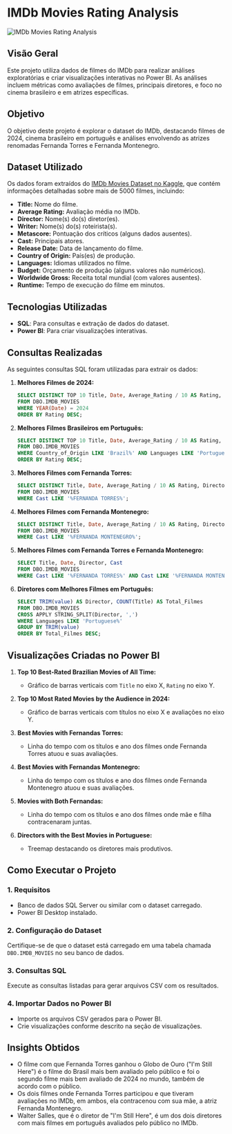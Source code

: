 # IMDb Movies Rating Analysis

![IMDb Movies Rating Analysis](https://github.com/user-attachments/assets/200063ae-f835-441f-90a9-c9786da5b8a3)

## **Visão Geral**
Este projeto utiliza dados de filmes do IMDb para realizar análises exploratórias e criar visualizações interativas no Power BI. As análises incluem métricas como avaliações de filmes, principais diretores, e foco no cinema brasileiro e em atrizes específicas.

## **Objetivo**
O objetivo deste projeto é explorar o dataset do IMDb, destacando filmes de 2024, cinema brasileiro em português e análises envolvendo as atrizes renomadas Fernanda Torres e Fernanda Montenegro.

## **Dataset Utilizado**

Os dados foram extraídos do [IMDb Movies Dataset no Kaggle](https://www.kaggle.com/datasets/hetbabariya/imdb-movies-data-collection-5000-records/data), que contém informações detalhadas sobre mais de 5000 filmes, incluindo:

- **Title:** Nome do filme.
- **Average Rating:** Avaliação média no IMDb.
- **Director:** Nome(s) do(s) diretor(es).
- **Writer:** Nome(s) do(s) roteirista(s).
- **Metascore:** Pontuação dos críticos (alguns dados ausentes).
- **Cast:** Principais atores.
- **Release Date:** Data de lançamento do filme.
- **Country of Origin:** País(es) de produção.
- **Languages:** Idiomas utilizados no filme.
- **Budget:** Orçamento de produção (alguns valores não numéricos).
- **Worldwide Gross:** Receita total mundial (com valores ausentes).
- **Runtime:** Tempo de execução do filme em minutos.


## **Tecnologias Utilizadas**
- **SQL**: Para consultas e extração de dados do dataset.
- **Power BI**: Para criar visualizações interativas.

## **Consultas Realizadas**
As seguintes consultas SQL foram utilizadas para extrair os dados:

1. **Melhores Filmes de 2024:**
   ```sql
   SELECT DISTINCT TOP 10 Title, Date, Average_Rating / 10 AS Rating, Director, Cast, Country_of_Origin, Languages, Runtime
   FROM DBO.IMDB_MOVIES
   WHERE YEAR(Date) = 2024
   ORDER BY Rating DESC;
   ```

2. **Melhores Filmes Brasileiros em Português:**
   ```sql
   SELECT DISTINCT TOP 10 Title, Date, Average_Rating / 10 AS Rating, Director, Cast, Country_of_Origin, Languages, Runtime
   FROM DBO.IMDB_MOVIES
   WHERE Country_of_Origin LIKE 'Brazil%' AND Languages LIKE 'Portuguese%'
   ORDER BY Rating DESC;
   ```

3. **Melhores Filmes com Fernanda Torres:**
   ```sql
   SELECT DISTINCT Title, Date, Average_Rating / 10 AS Rating, Director, Cast
   FROM DBO.IMDB_MOVIES
   WHERE Cast LIKE '%FERNANDA TORRES%';
   ```

4. **Melhores Filmes com Fernanda Montenegro:**
   ```sql
   SELECT DISTINCT Title, Date, Average_Rating / 10 AS Rating, Director, Cast
   FROM DBO.IMDB_MOVIES
   WHERE Cast LIKE '%FERNANDA MONTENEGRO%';
   ```

5. **Melhores Filmes com Fernanda Torres e Fernanda Montenegro:**
   ```sql
   SELECT Title, Date, Director, Cast
   FROM DBO.IMDB_MOVIES
   WHERE Cast LIKE '%FERNANDA TORRES%' AND Cast LIKE '%FERNANDA MONTENEGRO%';
   ```

6. **Diretores com Melhores Filmes em Português:**
   ```sql
   SELECT TRIM(value) AS Director, COUNT(Title) AS Total_Filmes
   FROM DBO.IMDB_MOVIES
   CROSS APPLY STRING_SPLIT(Director, ',')
   WHERE Languages LIKE 'Portuguese%'
   GROUP BY TRIM(value)
   ORDER BY Total_Filmes DESC;
   ```

## **Visualizações Criadas no Power BI**

1. **Top 10 Best-Rated Brazilian Movies of All Time:**
   - Gráfico de barras verticais com `Title` no eixo X, `Rating` no eixo Y.
    
2. **Top 10 Most Rated Movies by the Audience in 2024:**
   - Gráfico de barras verticais com títulos no eixo X e avaliações no eixo Y.

3. **Best Movies with Fernandas Torres:**
   - Linha do tempo com os títulos e ano dos filmes onde Fernanda Torres atuou e suas avaliações.

4. **Best Movies with Fernandas Montenegro:**
   - Linha do tempo com os títulos e ano dos filmes onde Fernanda Montenegro atuou e suas avaliações.

5. **Movies with Both Fernandas:**
   - Linha do tempo com os títulos e ano dos filmes onde mãe e filha contracenaram juntas.

4. **Directors with the Best Movies in Portuguese:**
   - Treemap destacando os diretores mais produtivos.

## **Como Executar o Projeto**

### **1. Requisitos**
- Banco de dados SQL Server ou similar com o dataset carregado.
- Power BI Desktop instalado.

### **2. Configuração do Dataset**
Certifique-se de que o dataset está carregado em uma tabela chamada `DBO.IMDB_MOVIES` no seu banco de dados.

### **3. Consultas SQL**
Execute as consultas listadas para gerar arquivos CSV com os resultados.

### **4. Importar Dados no Power BI**
- Importe os arquivos CSV gerados para o Power BI.
- Crie visualizações conforme descrito na seção de visualizações.

## **Insights Obtidos**

- O filme com que Fernanda Torres ganhou o Globo de Ouro ("I'm Still Here") é o filme do Brasil mais bem avaliado pelo público e foi o segundo filme mais bem avaliado de 2024 no mundo, também de acordo com o público.
- Os dois filmes onde Fernanda Torres participou e que tiveram avaliações no IMDb, em ambos, ela contracenou com sua mãe, a atriz Fernanda Montenegro.
- Walter Salles, que é o diretor de "I'm Still Here", é um dos dois diretores com mais filmes em português avaliados pelo público no IMDb.
